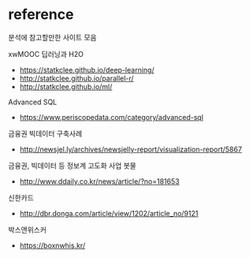# reference
분석에 참고할만한 사이트 모음

xwMOOC 딥러닝과 H2O
- https://statkclee.github.io/deep-learning/
- http://statkclee.github.io/parallel-r/
- http://statkclee.github.io/ml/

Advanced SQL
- https://www.periscopedata.com/category/advanced-sql

금융권 빅데이터 구축사례
- http://newsjel.ly/archives/newsjelly-report/visualization-report/5867

금융권, 빅데이터 등 정보계 고도화 사업 봇물
- http://www.ddaily.co.kr/news/article/?no=181653

신한카드 
- http://dbr.donga.com/article/view/1202/article_no/9121

박스앤위스커 
- https://boxnwhis.kr/
